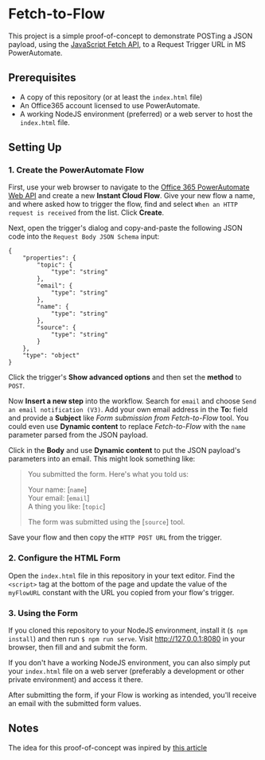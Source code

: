 # Fetch-to-Flow

This project is a simple proof-of-concept to demonstrate POSTing a JSON payload,
using the [JavaScript Fetch API](https://developer.mozilla.org/en-US/docs/Web/API/Fetch_API), to a Request Trigger URL in MS PowerAutomate.

## Prerequisites

- A copy of this repository (or at least the `index.html` file)
- An Office365 account licensed to use PowerAutomate. 
- A working NodeJS environment (preferred) or a web server to host the `index.html` file.

## Setting Up

### 1. Create the PowerAutomate Flow

First, use your web browser to navigate to the [Office 365 PowerAutomate Web API](https://flow.microsoft.com/) and create a new **Instant Cloud Flow**.
Give your new flow a name, and where asked how to trigger the flow, find and select `When an HTTP request is received` from the list.
Click **Create**.

Next, open the trigger's dialog and copy-and-paste the following JSON code into the `Request Body JSON Schema` input:

```
{
    "properties": {
        "topic": {
            "type": "string"
        },
        "email": {
            "type": "string"
        },
        "name": {
            "type": "string"
        },
        "source": {
            "type": "string"
        }
    },
    "type": "object"
}
```

Click the trigger's **Show advanced options** and then set the **method** to `POST`.

Now **Insert a new step** into the workflow. Search for `email` and choose `Send an email notification (V3)`.
Add your own email address in the **To:** field and provide a **Subject** like _Form submission from Fetch-to-Flow_ tool.
You could even use **Dynamic content** to replace _Fetch-to-Flow_ with the `name` parameter parsed from the JSON payload.

Click in the **Body** and use **Dynamic content** to put the JSON payload's parameters into an email.
This might look something like:  

> You submitted the form. Here's what you told us:
> 
> Your name: [`name`]  
> Your email: [`email`]  
> A thing you like: [`topic`]  
> 
> The form was submitted using the [`source`] tool.

Save your flow and then copy the `HTTP POST URL` from the trigger.

### 2. Configure the HTML Form 

Open the `index.html` file in this repository in your text editor.
Find the `<script>` tag at the bottom of the page and update the value of the `myFlowURL` constant with the URL you copied from your flow&#39;s trigger.

### 3. Using the Form

If you cloned this repository to your NodeJS environment, install it (`$ npm install`) and then run `$ npm run serve`.
Visit <http://127.0.0.1:8080> in your browser, then fill and and submit the form.

If you don't have a working NodeJS environment, you can also simply put your `index.html` file on a web server (preferably a development or other private environment) and access it there.

After submitting the form, if your Flow is working as intended, you'll receive an email with the submitted form values.

## Notes

The idea for this proof-of-concept was inpired by [this article](https://powerusers.microsoft.com/t5/Power-Automate-Community-Blog/Use-Microsoft-Flow-to-Integrate-Your-Website-s-Forms-with/ba-p/45206)

